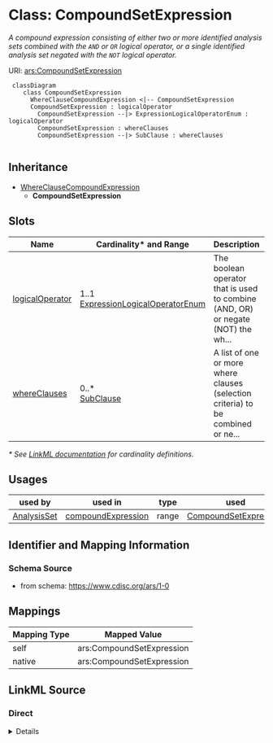 # Class: CompoundSetExpression

_A compound expression consisting of either two or more identified analysis sets combined with the `AND` or `OR` logical operator, or a single identified analysis set negated with the `NOT` logical operator._




URI: [ars:CompoundSetExpression](https://www.cdisc.org/ars/1-0/CompoundSetExpression)




```mermaid
 classDiagram
    class CompoundSetExpression
      WhereClauseCompoundExpression <|-- CompoundSetExpression        
      CompoundSetExpression : logicalOperator
        CompoundSetExpression --|> ExpressionLogicalOperatorEnum : logicalOperator
        CompoundSetExpression : whereClauses
        CompoundSetExpression --|> SubClause : whereClauses
        
```




## Inheritance
* [WhereClauseCompoundExpression](WhereClauseCompoundExpression.md)
    * **CompoundSetExpression**



## Slots

| Name | Cardinality* and Range | Description | Inheritance |
| ---  | --- | --- | --- |
| [logicalOperator](logicalOperator.md) | 1..1 <br/> [ExpressionLogicalOperatorEnum](ExpressionLogicalOperatorEnum.md) | The boolean operator that is used to combine (AND, OR) or negate (NOT) the wh... | [WhereClauseCompoundExpression](WhereClauseCompoundExpression.md) |
| [whereClauses](whereClauses.md) | 0..* <br/> [SubClause](SubClause.md) | A list of one or more where clauses (selection criteria) to be combined or ne... | [WhereClauseCompoundExpression](WhereClauseCompoundExpression.md) |

_* See [LinkML documentation](https://linkml.io/linkml/schemas/slots.html#slot-cardinality) for cardinality definitions._




## Usages

| used by | used in | type | used |
| ---  | --- | --- | --- |
| [AnalysisSet](AnalysisSet.md) | [compoundExpression](compoundExpression.md) | range | [CompoundSetExpression](CompoundSetExpression.md) |






## Identifier and Mapping Information







### Schema Source


* from schema: https://www.cdisc.org/ars/1-0





## Mappings

| Mapping Type | Mapped Value |
| ---  | ---  |
| self | ars:CompoundSetExpression |
| native | ars:CompoundSetExpression |





## LinkML Source

<!-- TODO: investigate https://stackoverflow.com/questions/37606292/how-to-create-tabbed-code-blocks-in-mkdocs-or-sphinx -->

### Direct

<details>
```yaml
name: CompoundSetExpression
description: A compound expression consisting of either two or more identified analysis
  sets combined with the `AND` or `OR` logical operator, or a single identified analysis
  set negated with the `NOT` logical operator.
from_schema: https://www.cdisc.org/ars/1-0
rank: 1000
is_a: WhereClauseCompoundExpression
slot_usage:
  whereClauses:
    name: whereClauses
    domain_of:
    - WhereClauseCompoundExpression
    any_of:
    - range: ReferencedAnalysisSet
    - range: WhereClause

```
</details>

### Induced

<details>
```yaml
name: CompoundSetExpression
description: A compound expression consisting of either two or more identified analysis
  sets combined with the `AND` or `OR` logical operator, or a single identified analysis
  set negated with the `NOT` logical operator.
from_schema: https://www.cdisc.org/ars/1-0
rank: 1000
is_a: WhereClauseCompoundExpression
slot_usage:
  whereClauses:
    name: whereClauses
    domain_of:
    - WhereClauseCompoundExpression
    any_of:
    - range: ReferencedAnalysisSet
    - range: WhereClause
attributes:
  logicalOperator:
    name: logicalOperator
    description: The boolean operator that is used to combine (AND, OR) or negate
      (NOT) the where claus(s) in the compound expression.
    from_schema: https://www.cdisc.org/ars/1-0
    rank: 1000
    alias: logicalOperator
    owner: CompoundSetExpression
    domain_of:
    - WhereClauseCompoundExpression
    range: ExpressionLogicalOperatorEnum
    required: true
  whereClauses:
    name: whereClauses
    description: A list of one or more where clauses (selection criteria) to be combined
      or negated.
    from_schema: https://www.cdisc.org/ars/1-0
    rank: 1000
    multivalued: true
    list_elements_ordered: true
    alias: whereClauses
    owner: CompoundSetExpression
    domain_of:
    - WhereClauseCompoundExpression
    range: SubClause
    inlined: true
    inlined_as_list: true
    any_of:
    - range: ReferencedAnalysisSet
    - range: WhereClause

```
</details>